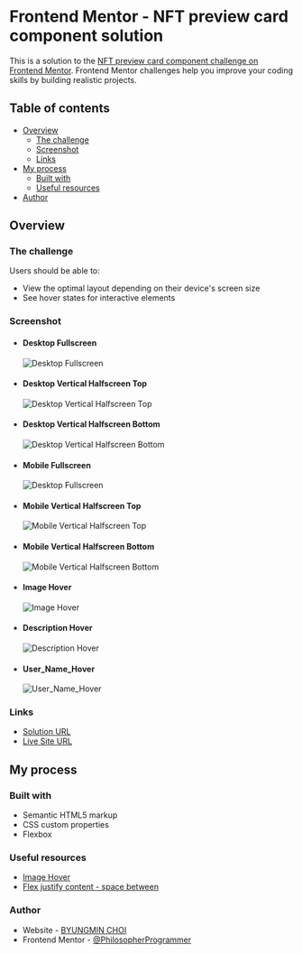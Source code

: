 # Frontend Mentor - NFT preview card component solution

This is a solution to the [NFT preview card component challenge on Frontend Mentor](https://www.frontendmentor.io/challenges/nft-preview-card-component-SbdUL_w0U). Frontend Mentor challenges help you improve your coding skills by building realistic projects.

## Table of contents

- [Overview](#overview)
  - [The challenge](#the-challenge)
  - [Screenshot](#screenshot)
  - [Links](#links)
- [My process](#my-process)
  - [Built with](#built-with)
  - [Useful resources](#useful-resources)
- [Author](#author)

## Overview

### The challenge

Users should be able to:

- View the optimal layout depending on their device's screen size
- See hover states for interactive elements

### Screenshot

- #### Desktop Fullscreen

  ![Desktop Fullscreen](./screenshot/Desktop_Fullscreen.png)

- #### Desktop Vertical Halfscreen Top

  ![Desktop Vertical Halfscreen Top](./Desktop_Vertical_Halfscreen_top.png)

- #### Desktop Vertical Halfscreen Bottom

  ![Desktop Vertical Halfscreen Bottom](./Desktop_Vertical_Halfscreen_bottom.png)

- #### Mobile Fullscreen

  ![Desktop Fullscreen](./screenshot/Mobile_Fullscreen.png)

- #### Mobile Vertical Halfscreen Top

  ![Mobile Vertical Halfscreen Top](./screenshot/Mobile_Vertical_Halfscreen_Top.png)

- #### Mobile Vertical Halfscreen Bottom

  ![Mobile Vertical Halfscreen Bottom](./screenshot/Mobile_Vertical_Halfscreen_Bottom.png)

- #### Image Hover

  ![Image Hover](./screenshot/Image_Hover.png)

- #### Description Hover

  ![Description Hover](./screenshot/Description_Hover.png)

- #### User_Name_Hover

  ![User_Name_Hover](./screenshot/User_Name_Hover.png)

### Links

- [Solution URL](https://github.com/PhilosopherProgrammer/NFTPreviewCardComponent)
- [Live Site URL](https://philosopherprogrammer.github.io/NFTPreviewCardComponent/)

## My process

### Built with

- Semantic HTML5 markup
- CSS custom properties
- Flexbox

### Useful resources

- [Image Hover](https://www.w3schools.com/howto/tryit.asp?filename=tryhow_css_image_overlay_opacity)
- [Flex justify content - space between](https://developer.mozilla.org/en-US/docs/Web/CSS/justify-content)

### Author

- Website - [BYUNGMIN CHOI](byungmin-choi.com)
- Frontend Mentor - [@PhilosopherProgrammer](https://www.frontendmentor.io/profile/PhilosopherProgrammer)
